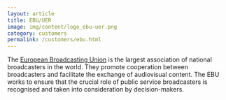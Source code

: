 ```yaml
---
layout: article
title: EBU/UER
image: img/content/logo_ebu-uer.png
category: customers
permalink: /customers/ebu.html
---
```


The [European Broadcasting Union](http://www.ebu.ch/) is the largest association of national broadcasters in the world. They promote cooperation between broadcasters and facilitate the exchange of audiovisual content. The EBU works to ensure that  the crucial role of public service broadcasters is recognised and taken into consideration by decision-makers.